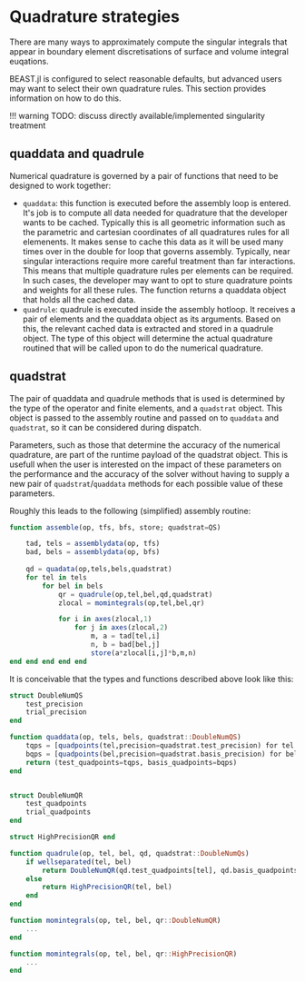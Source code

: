 # Quadrature strategies

There are many ways to approximately compute the singular integrals that appear in boundary element discretisations of surface and volume integral euqations.

BEAST.jl is configured to select reasonable defaults, but advanced users may want to select their own quadrature rules. This section provides information on how to do this.

!!! warning
    TODO: discuss directly available/implemented singularity treatment

## quaddata and quadrule

Numerical quadrature is governed by a pair of functions that need to be designed to work together:

- `quaddata`: this function is executed before the assembly loop is entered. It's job is to compute all data needed for quadrature that the developer wants to be cached. Typically this is all geometric information such as the parametric and cartesian coordinates of all quadratures rules for all elemenents. It makes sense to cache this data as it will be used many times over in the double for loop that governs assembly. Typically, near singular interactions require more careful treatment than far interactions. This means that multiple quadrature rules per elements can be required. In such cases, the developer may want to opt to sture quadrature points and weights for all these rules. The function returns a quaddata object that holds all the cached data.
- `quadrule`: quadrule is executed inside the assembly hotloop. It receives a pair of elements and the quaddata object as its arguments. Based on this, the relevant cached data is extracted and stored in a quadrule object. The type of this object will determine the actual quadrature routined that will be called upon to do the numerical quadrature.

## quadstrat

The pair of quaddata and quadrule methods that is used is determined by the type of the operator and finite elements, and a `quadstrat` object. This object is passed to the assembly routine and passed on to `quaddata` and `quadstrat`, so it can be considered during dispatch.

Parameters, such as those that determine the accuracy of the numerical quadrature, are part of the runtime payload of the quadstrat object. This is usefull when the user is interested on the impact of these parameters on the performance and the accuracy of the solver without having to supply a new pair of `quadstrat`/`quaddata` methods for each possible value of these parameters.

Roughly this leads to the following (simplified) assembly routine:

```julia
function assemble(op, tfs, bfs, store; quadstrat=QS)

    tad, tels = assemblydata(op, tfs)
    bad, bels = assemblydata(op, bfs)
    
    qd = quadata(op,tels,bels,quadstrat)
    for tel in tels
        for bel in bels
            qr = quadrule(op,tel,bel,qd,quadstrat)
            zlocal = momintegrals(op,tel,bel,qr)

            for i in axes(zlocal,1)
                for j in axes(zlocal,2)
                    m, a = tad[tel,i]
                    n, b = bad[bel,j]
                    store(a*zlocal[i,j]*b,m,n)
end end end end end
```

It is conceivable that the types and functions described above look like this:

```julia
struct DoubleNumQS
    test_precision
    trial_precision
end

function quaddata(op, tels, bels, quadstrat::DoubleNumQS)
    tqps = [quadpoints(tel,precision=quadstrat.test_precision) for tel in tels]
    bqps = [quadpoints(bel,precision=quadstrat.basis_precision) for bel in bels]
    return (test_quadpoints=tqps, basis_quadpoints=bqps)
end


struct DoubleNumQR
    test_quadpoints
    trial_quadpoints
end

struct HighPrecisionQR end

function quadrule(op, tel, bel, qd, quadstrat::DoubleNumQs)
    if wellseparated(tel, bel)
        return DoubleNumQR(qd.test_quadpoints[tel], qd.basis_quadpoints[bel])
    else
        return HighPrecisionQR(tel, bel)
    end
end

function momintegrals(op, tel, bel, qr::DoubleNumQR)
    ...
end

function momintegrals(op, tel, bel, qr::HighPrecisionQR)
    ...
end
```